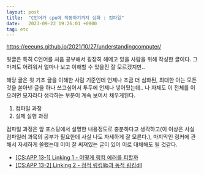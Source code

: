 ```yaml
---
layout: post
title:  "C언어가 cpu에 작동하기까지 심화 : 컴파일"
date:   2023-09-22 19:26:01 +0900
tag: etc
---
```


https://eeeuns.github.io/2021/10/27/understandingcomputer/

윗글은 특히 C언어를 처음 공부해서 굉장히 헤메고 있을 사람을 위해 작성한 글이다.
그 마저도 어려워서 얼마나 보고 이해할 수 있을진 잘 모르겠지만..

해당 글은 윗 기초 글을 이해한 사람 기준인데 언제나 조금 더 심화된, 최대한 아는 모든것을 쏟아낸 글을 하나 쓰고싶어서 투두에 언제나 넣어뒀는데..
나 자체도 이 전체를 이으려면 모자라다 생각하는 부분이 계속 보여서 채우게된다.

1. 컴파일 과정
2. 실제 실행 과정

컴파일 과정은 앞 포스팅에서 설명한 내용정도로 충분하다고 생각하고(이 이상은 사실 컴파일러 과목의 공부가 필요한데 사실 나도 자세하게 잘 모른다.), 마지막인 링커에 관해서 자세하게 쓸랬는데 이미 잘 써져있는 글이 있어 이로 대체해도 될 것같다.


- [[CS:APP 13-1] Linking 1 - 어떻게 링킹 에러를 피할까](https://blog.kurcreative.com/kur1701091416)
- [[CS:APP 13-2] Linking 2 - 정적 링킹lib과 동적 링킹dll](https://blog.kurcreative.com/kur1701091636)































